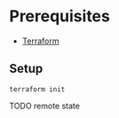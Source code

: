 # Prerequisites

- [Terraform](https://www.terraform.io/)

## Setup

```dosini
terraform init
```

TODO remote state

